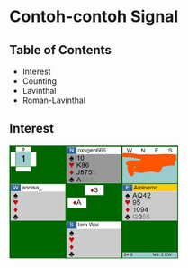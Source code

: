# Contoh-contoh Signal

## Table of Contents

- Interest
- Counting
- Lavinthal
- Roman-Lavinthal


## Interest

<img src="./Assets/no interest-001.jpg" width="300" height="200">

